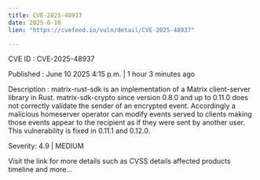 ```yaml
---
title: CVE-2025-48937
date: 2025-6-10
lien: "https://cvefeed.io/vuln/detail/CVE-2025-48937"

---
```


CVE ID : CVE-2025-48937

Published :  June 10
2025
4:15 p.m. | 1 hour
3 minutes ago

Description : matrix-rust-sdk is an implementation of a Matrix client-server library in Rust. matrix-sdk-crypto since version 0.8.0 and up to 0.11.0 does not correctly validate the sender of an encrypted event. Accordingly
a malicious homeserver operator can modify events served to clients
making those events appear to the recipient as if they were sent by another user. This vulnerability is fixed in 0.11.1 and 0.12.0.

Severity: 4.9 | MEDIUM

Visit the link for more details
such as CVSS details
affected products
timeline
and more...

